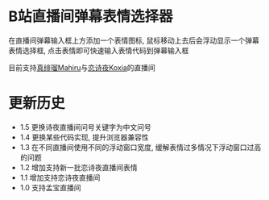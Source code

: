 # B站直播间弹幕表情选择器

在直播间弹幕输入框上方添加一个表情图标, 鼠标移动上去后会浮动显示一个弹幕表情选择框, 点击表情即可快速输入表情代码到弹幕输入框

目前支持[真绯瑠Mahiru](https://live.bilibili.com/21672024)与[恋诗夜Koxia](https://live.bilibili.com/23260932)的直播间

# 更新历史
* 1.5 更换诗夜直播间问号关键字为中文问号
* 1.4 更换某些代码实现, 提升浏览器兼容性
* 1.3 在不同直播间使用不同的浮动窗口宽度, 缓解表情过多情况下浮动窗口过高的问题
* 1.2 增加支持新一批恋诗夜直播间表情
* 1.1 增加支持恋诗夜直播间
* 1.0 支持孟宝直播间
